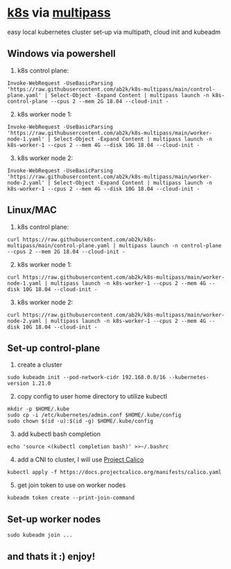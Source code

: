 # [k8s](https://github.com/kubernetes/kubernetes) via [multipass](https://github.com/canonical/multipass)
easy local kubernetes cluster set-up via multipath, cloud init and kubeadm

## Windows via powershell

1. k8s control plane: 
```
Invoke-WebRequest -UseBasicParsing 'https://raw.githubusercontent.com/ab2k/k8s-multipass/main/control-plane.yaml' | Select-Object -Expand Content | multipass launch -n k8s-control-plane --cpus 2 --mem 2G 18.04 --cloud-init -
```
2. k8s worker node 1: 
```
Invoke-WebRequest -UseBasicParsing 'https://raw.githubusercontent.com/ab2k/k8s-multipass/main/worker-node-1.yaml' | Select-Object -Expand Content | multipass launch -n k8s-worker-1 --cpus 2 --mem 4G --disk 10G 18.04 --cloud-init -
```
3. k8s worker node 2: 
```
Invoke-WebRequest -UseBasicParsing 'https://raw.githubusercontent.com/ab2k/k8s-multipass/main/worker-node-2.yaml' | Select-Object -Expand Content | multipass launch -n k8s-worker-1 --cpus 2 --mem 4G --disk 10G 18.04 --cloud-init -
```

## Linux/MAC

1. k8s control plane: 
```
curl https://raw.githubusercontent.com/ab2k/k8s-multipass/main/control-plane.yaml | multipass launch -n control-plane --cpus 2 --mem 2G 18.04 --cloud-init -
```
2. k8s worker node 1: 
```
curl https://raw.githubusercontent.com/ab2k/k8s-multipass/main/worker-node-1.yaml | multipass launch -n k8s-worker-1 --cpus 2 --mem 4G --disk 10G 18.04 --cloud-init -
```
3. k8s worker node 2: 
```
curl https://raw.githubusercontent.com/ab2k/k8s-multipass/main/worker-node-2.yaml | multipass launch -n k8s-worker-1 --cpus 2 --mem 4G --disk 10G 18.04 --cloud-init -
```

## Set-up control-plane

1. create a cluster
```
sudo kubeadm init --pod-network-cidr 192.168.0.0/16 --kubernetes-version 1.21.0
```
2. copy config to user home directory to utilize kubectl
```
mkdir -p $HOME/.kube
sudo cp -i /etc/kubernetes/admin.conf $HOME/.kube/config
sudo chown $(id -u):$(id -g) $HOME/.kube/config
```
3. add kubectl bash completion
```
echo 'source <(kubectl completion bash)' >>~/.bashrc
```
4. add a CNI to cluster, I will use [Project Calico](https://github.com/projectcalico/calico)
```
kubectl apply -f https://docs.projectcalico.org/manifests/calico.yaml
```
5. get join token to use on worker nodes
```
kubeadm token create --print-join-command
```

## Set-up worker nodes
```
sudo kubeadm join ...
```

## and thats it :) enjoy!
